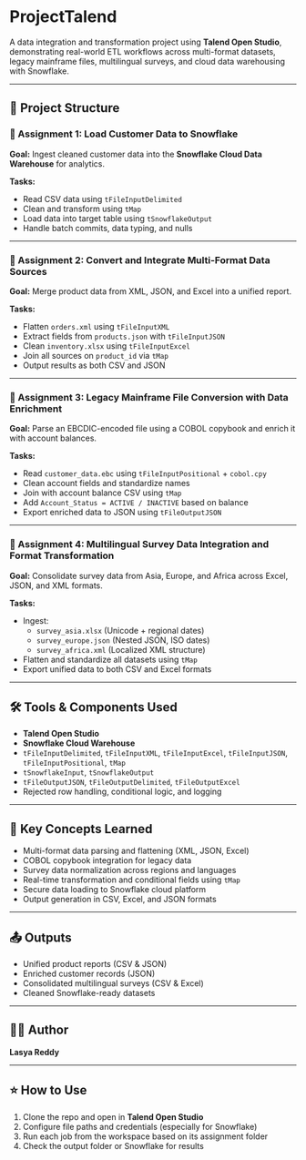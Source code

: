 # ProjectTalend   
A data integration and transformation project using **Talend Open Studio**, demonstrating real-world ETL workflows across multi-format datasets, legacy mainframe files, multilingual surveys, and cloud data warehousing with Snowflake.

---

## 📁 Project Structure

### 🔹 Assignment 1: Load Customer Data to Snowflake
**Goal:** Ingest cleaned customer data into the **Snowflake Cloud Data Warehouse** for analytics.

**Tasks:**
- Read CSV data using `tFileInputDelimited`
- Clean and transform using `tMap` 
- Load data into target table using `tSnowflakeOutput`
- Handle batch commits, data typing, and nulls

---

### 🔹 Assignment 2: Convert and Integrate Multi-Format Data Sources  
**Goal:** Merge product data from XML, JSON, and Excel into a unified report.

**Tasks:**
- Flatten `orders.xml` using `tFileInputXML`
- Extract fields from `products.json` with `tFileInputJSON`
- Clean `inventory.xlsx` using `tFileInputExcel`
- Join all sources on `product_id` via `tMap`
- Output results as both CSV and JSON

---

### 🔹 Assignment 3: Legacy Mainframe File Conversion with Data Enrichment  
**Goal:** Parse an EBCDIC-encoded file using a COBOL copybook and enrich it with account balances.

**Tasks:**
- Read `customer_data.ebc` using `tFileInputPositional` + `cobol.cpy`
- Clean account fields and standardize names
- Join with account balance CSV using `tMap`
- Add `Account_Status = ACTIVE / INACTIVE` based on balance
- Export enriched data to JSON using `tFileOutputJSON`

---

### 🔹 Assignment 4: Multilingual Survey Data Integration and Format Transformation  
**Goal:** Consolidate survey data from Asia, Europe, and Africa across Excel, JSON, and XML formats.

**Tasks:**
- Ingest:
  - `survey_asia.xlsx` (Unicode + regional dates)
  - `survey_europe.json` (Nested JSON, ISO dates)
  - `survey_africa.xml` (Localized XML structure)
- Flatten and standardize all datasets using `tMap`
- Export unified data to both CSV and Excel formats

---

## 🛠️ Tools & Components Used

- **Talend Open Studio**
- **Snowflake Cloud Warehouse**
- `tFileInputDelimited`, `tFileInputXML`, `tFileInputExcel`, `tFileInputJSON`, `tFileInputPositional`, `tMap`
- `tSnowflakeInput`, `tSnowflakeOutput`
- `tFileOutputJSON`, `tFileOutputDelimited`, `tFileOutputExcel`
- Rejected row handling, conditional logic, and logging

---

## 📌 Key Concepts Learned

- Multi-format data parsing and flattening (XML, JSON, Excel)
- COBOL copybook integration for legacy data
- Survey data normalization across regions and languages
- Real-time transformation and conditional fields using `tMap`
- Secure data loading to Snowflake cloud platform
- Output generation in CSV, Excel, and JSON formats

---

## 📤 Outputs

- Unified product reports (CSV & JSON)
- Enriched customer records (JSON)
- Consolidated multilingual surveys (CSV & Excel)
- Cleaned Snowflake-ready datasets

---

## 👩‍💻 Author

**Lasya Reddy**  

---

## ⭐️ How to Use

1. Clone the repo and open in **Talend Open Studio**  
2. Configure file paths and credentials (especially for Snowflake)  
3. Run each job from the workspace based on its assignment folder  
4. Check the output folder or Snowflake for results
